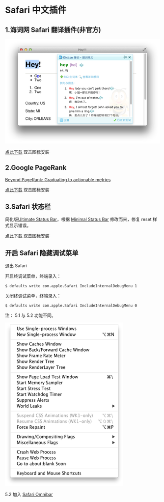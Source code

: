 # Safari 中文插件

## 1.海词网 Safari 翻译插件(非官方)
![Safari 英文翻译插件](https://github.com/beijingyoung/All-In-One-Safari-Extension/raw/master/EG.png)

[点此下载](https://raw.github.com/beijingyoung/All-In-One-Safari-Extension/master/EN%20to%20zh-CN%20translate.safariextz) 双击图标安装

## 2.Google PageRank
[Beyond PageRank: Graduating to actionable metrics](http://googlewebmastercentral.blogspot.com/2011/06/beyond-pagerank-graduating-to.html)

[点此下载](https://raw.github.com/beijingyoung/All-In-One-Safari-Extension/master/PageRank.safariextz) 双击图标安装

## 3.Safari 状态栏
简化版[Ultimate Status Bar](http://ultimatestatusbar.com)，根据 [Minimal Status Bar](https://github.com/visnup/Minimal-Status-Bar) 修改而来，修复 reset 样式显示错误。

[点此下载](https://raw.github.com/beijingyoung/All-In-One-Safari-Extension/master/StatusBar.safariextz) 双击图标安装


## 开启 Safari 隐藏调试菜单

退出 Safari

开启终调试菜单，终端录入：

	$ defaults write com.apple.Safari IncludeInternalDebugMenu 1

关闭终调试菜单，终端录入：
	
	$ defaults write com.apple.Safari IncludeInternalDebugMenu 0
	

注： 5.1 与 5.2 功能不同。

![开启 Safari 隐藏调试菜单](https://github.com/beijingyoung/All-In-One-Safari-Extension/raw/master/IncludeInternalDebugMenu.png)

5.2 加入 [Safari Omnibar](http://hackemist.com/SafariOmnibar/)